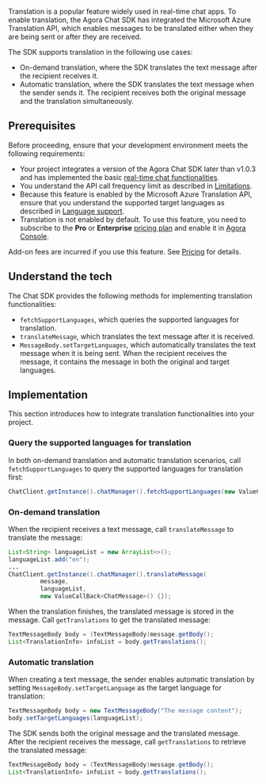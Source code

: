 Translation is a popular feature widely used in real-time chat apps. To enable translation, the Agora Chat SDK has integrated the Microsoft Azure Translation API, which enables messages to be translated either when they are being sent or after they are received.

The SDK supports translation in the following use cases:

- On-demand translation, where the SDK translates the text message after the recipient receives it.
- Automatic translation, where the SDK translates the text message when the sender sends it. The recipient receives both the original message and the translation simultaneously.

## Prerequisites

Before proceeding, ensure that your development environment meets the following requirements:

- Your project integrates a version of the Agora Chat SDK later than v1.0.3 and has implemented the basic [real-time chat functionalities](./agora_chat_get_started_android?platform=Android).
- You understand the API call frequency limit as described in [Limitations](./agora_chat_limitation?platform=Android).
- Because this feature is enabled by the Microsoft Azure Translation API, ensure that you understand the supported target languages as described in [Language support](https://learn.microsoft.com/en-us/azure/ai-services/translator/language-support).
- Translation is not enabled by default. To use this feature, you need to subscribe to the **Pro** or **Enterprise** [pricing plan](./agora_chat_plan) and enable it in [Agora Console](https://console.agora.io/).

<div class="alert note">Add-on fees are incurred if you use this feature. See <a href="https://docs.agora.io/en/agora-chat/agora_chat_pricing#optional-add-on-fee">Pricing</a> for details.</div>

## Understand the tech

The Chat SDK provides the following methods for implementing translation functionalities:

- `fetchSupportLanguages`, which queries the supported languages for translation.
- `translateMessage`, which translates the text message after it is received.
- `MessageBody.setTargetLanguages`, which automatically translates the text message when it is being sent. When the recipient receives the message, it contains the message in both the original and target languages.

## Implementation

This section introduces how to integrate translation functionalities into your project.

### Query the supported languages for translation

In both on-demand translation and automatic translation scenarios, call `fetchSupportLanguages` to query the supported languages for translation first:

```java
ChatClient.getInstance().chatManager().fetchSupportLanguages(new ValueCallBack<List<Language>>{});
```

### On-demand translation

When the recipient receives a text message, call `translateMessage` to translate the message:

```java
List<String> languageList = new ArrayList<>();
languageList.add("en");
...
ChatClient.getInstance().chatManager().translateMessage(
         message,
         languageList,
         new ValueCallBack<ChatMessage>() {});
```

When the translation finishes, the translated message is stored in the message. Call `getTranslations` to get the translated message:

```java
TextMessageBody body = (TextMessageBody)message.getBody();
List<TranslationInfo> infoList = body.getTranslations();
```

### Automatic translation

When creating a text message, the sender enables automatic translation by setting `MessageBody.setTargetLanguage` as the target language for translation:

```java
TextMessageBody body = new TextMessageBody("The message content");
body.setTargetLanguages(languageList);
```

The SDK sends both the original message and the translated message. After the recipient receives the message, call `getTranslations` to retrieve the translated message:

```java
TextMessageBody body = (TextMessageBody)message.getBody();
List<TranslationInfo> infoList = body.getTranslations();
```